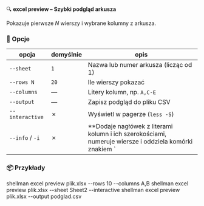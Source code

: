 🔍 **excel preview – Szybki podgląd arkusza**

Pokazuje pierwsze *N* wierszy i wybrane kolumny z arkusza.

### 🔧 Opcje

| opcja | domyślnie | opis |
|-------|-----------|------|
| `--sheet`    | `1`   | Nazwa lub numer arkusza (licząc od 1) |
| `--rows N`   | `20`  | Ile wierszy pokazać |
| `--columns`  | ―    | Litery kolumn, np. `A,C-E` |
| `--output`   | ―    | Zapisz podgląd do pliku CSV |
| `--interactive` | ✗ | Wyświetl w pagerze (`less -S`) |
| `--info` / `-i`  | ✗ | **Dodaje nagłówek z literami kolumn i ich szerokościami, numeruje wiersze i oddziela komórki znakiem ` | ` zamiast przecinka** |


### 📦 Przykłady
shellman excel preview plik.xlsx --rows 10 --columns A,B
shellman excel preview plik.xlsx --sheet Sheet2 --interactive
shellman excel preview plik.xlsx --output podglad.csv
